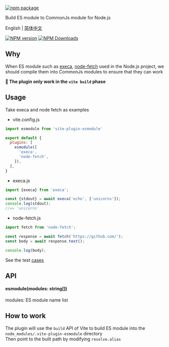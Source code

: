 [![npm package](https://nodei.co/npm/vite-plugin-esmodule.png?downloads=true&downloadRank=true&stars=true)](https://www.npmjs.com/package/vite-plugin-esmodule)

Build ES module to CommonJs module for Node.js

English | [简体中文](https://github.com/caoxiemeihao/vite-plugins/tree/main/packages/esmodule/README.zh-CN.md)

[![NPM version](https://img.shields.io/npm/v/vite-plugin-esmodule.svg?style=flat)](https://npmjs.org/package/vite-plugin-esmodule)
[![NPM Downloads](https://img.shields.io/npm/dm/vite-plugin-esmodule.svg?style=flat)](https://npmjs.org/package/vite-plugin-esmodule)

## Why

When ES module such as [execa](https://www.npmjs.com/package/execa), [node-fetch](https://www.npmjs.com/package/node-fetch) used in the Node.js project, we should compile them into CommonJs modules to ensure that they can work

**📢 The plugin only work in the  `vite build` phase**

## Usage

Take execa and node fetch as examples

- vite.config.js

```js
import esmodule from 'vite-plugin-esmodule'

export default {
  plugins: [
    esmodule([
      'execa',
      'node-fetch',
    ]),
  ],
}
```

- execa.js

```js
import {execa} from 'execa';

const {stdout} = await execa('echo', ['unicorns']);
console.log(stdout);
//=> 'unicorns'
```

- node-fetch.js

```js
import fetch from 'node-fetch';

const response = await fetch('https://github.com/');
const body = await response.text();

console.log(body);
```

See the test [cases](https://github.com/caoxiemeihao/vite-plugins/tree/main/playground/vite-plugin-esmodule)

## API

#### esmodule(modules: string[])

modules: ES module name list  

## How to work

The plugin will use the `build` API of Vite to build ES module into the `node_modules/.vite-plugin-esmodule` directory  
Then point to the built path by modifying `resolve.alias`  
